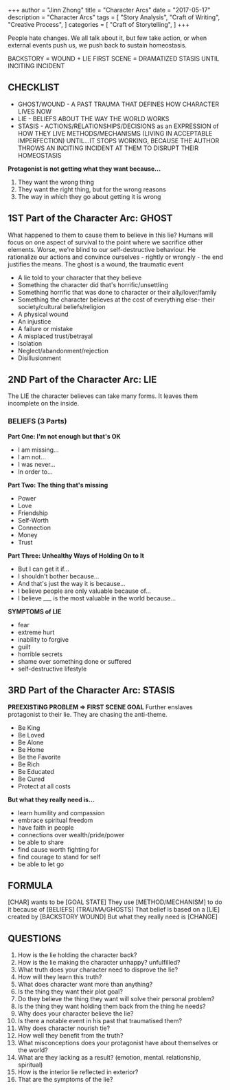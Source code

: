 +++
author = "Jinn Zhong"
title = "Character Arcs"
date = "2017-05-17"
description = "Character Arcs"
tags = [
    "Story Analysis",
    "Craft of Writing",
    "Creative Process",
]
categories = [
    "Craft of Storytelling",
]
+++

People hate changes. We all talk about it, but few take action, or when external events push us, we push back to sustain homeostasis.

BACKSTORY = WOUND + LIE
FIRST SCENE = DRAMATIZED STASIS UNTIL INCITING INCIDENT

## CHECKLIST
* GHOST/WOUND - A PAST TRAUMA THAT DEFINES HOW CHARACTER LIVES NOW 
* LIE - BELIEFS ABOUT THE WAY THE WORLD WORKS 
* STASIS - ACTIONS/RELATIONSHIPS/DECISIONS as an EXPRESSION of HOW THEY LIVE METHODS/MECHANISMS (LIVING IN ACCEPTABLE IMPERFECTION) UNTIL...IT STOPS WORKING, BECAUSE THE AUTHOR THROWS AN INCITING INCIDENT AT THEM TO DISRUPT THEIR HOMEOSTASIS

**Protagonist is not getting what they want because...**
1) They want the wrong thing
2) They want the right thing, but for the wrong reasons 
3) The way in which they go about getting it is wrong 

## 1ST Part of the Character Arc: GHOST
What happened to them to cause them to believe in this lie? Humans will focus on one aspect of survival to the point where we sacrifice other elements. Worse, we're blind to our self-destructive behaviour. He rationalize our actions and convince ourselves - rightly or wrongly - the end justifies the means. The ghost is a wound, the traumatic event 

* A lie told to your character that they believe 
* Something the character did that's horrific/unsettling 
* Something horrific that was done to character or their ally/lover/family
* Something the character believes at the cost of everything else- their society/cultural beliefs/religion 
* A physical wound 
* An injustice 
* A failure or mistake 
* A misplaced trust/betrayal 
* Isolation 
* Neglect/abandonment/rejection 
* Disillusionment 

## 2ND Part of the Character Arc: LIE
The LIE the character believes can take many forms. It leaves them incomplete on the inside.

### BELIEFS (3 Parts)

**Part One: I'm not enough but that's OK**
* I am missing...
* l am not...
* I was never...
* In order to...

**Part Two: The thing that's missing**
* Power
* Love
* Friendship
* Self-Worth
* Connection
* Money
* Trust

**Part Three: Unhealthy Ways of Holding On to It**
* But I can get it if...
* I shouldn't bother because...
* And that's just the way it is because...
* I believe people are only valuable because of...
* I believe ___ is the most valuable in the world because...

**SYMPTOMS of LIE**
* fear 
* extreme hurt
* inability to forgive 
* guilt 
* horrible secrets 
* shame over something done or suffered 
* self-destructive lifestyle 


## 3RD Part of the Character Arc: STASIS
**PREEXISTING PROBLEM ⇒ FIRST SCENE GOAL**
Further enslaves protagonist to their lie. They are chasing the anti-theme.

* Be King 
* Be Loved 
* Be Alone 
* Be Home 
* Be the Favorite 
* Be Rich 
* Be Educated 
* Be Cured
* Protect at all costs

**But what they really need is...**
* learn humility and compassion 
* embrace spiritual freedom 
* have faith in people 
* connections over wealth/pride/power
* be able to share 
* find cause worth fighting for 
* find courage to stand for self
* be able to let go

## FORMULA
[CHAR] wants to be [GOAL STATE] 
They use [METHOD/MECHANISM] to do it because of [BELIEFS]  (TRAUMA/GHOSTS)
That belief is based on a [LIE] created by [BACKSTORY WOUND] 
But what they really need is [CHANGE] 

## QUESTIONS
1) How is the lie holding the character back? 
2) How is the lie making the character unhappy? unfulfilled? 
3) What truth does your character need to disprove the lie? 
4) How will they learn this truth? 
5) What does character want more than anything? 
6) Is the thing they want their plot goal? 
7) Do they believe the thing they want will solve their personal problem? 
8) Is the thing they want holding them back from the thing he needs?
9) Why does your character believe the lie?
10) Is there a notable event in his past that traumatised them?
11) Why does character nourish tie?
12) How well they benefit from the truth?
13) What misconceptions does your protagonist have about themselves or the world?
14) What are they lacking as a result? (emotion, mental. relationship, spiritual)
15) How is the interior lie reflected in exterior?
16) That are the symptoms of the lie? 


